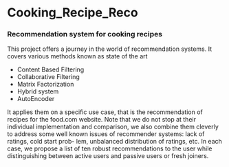 # Cooking_Recipe_Reco
### Recommendation system for cooking recipes

This project offers a journey in the world of recommendation systems. It covers various methods known as state of the art 
- Content Based Filtering
- Collaborative Filtering
- Matrix Factorization
- Hybrid system
- AutoEncoder 

It applies them on a specific use case, that is the recommendation of recipes for the food.com website. Note that we do not stop at their individual implementation and comparison, we also combine them cleverly to address some well known issues of recommender systems: lack of ratings, cold start prob- lem, unbalanced distribution of ratings, etc. In each case, we propose a list of ten robust recommendations to the user while distinguishing between active users and passive users or fresh joiners.
